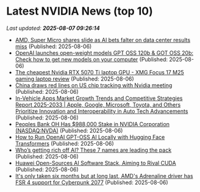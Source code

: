 # Latest NVIDIA News (top 10)
_Last updated: **2025-08-07 09:26:14**_

- [AMD, Super Micro shares slide as AI bets falter on data center results miss](https://finance.yahoo.com/news/amd-super-micro-shares-slide-092548390.html) (Published: 2025-08-06)
- [OpenAI launches open-weight models GPT OSS 120b & GOT OSS 20b: Check how to get new models on your computer](https://economictimes.indiatimes.com/news/new-updates/openai-launches-open-weight-models-gpt-oss-120b-got-oss-20b-check-how-to-get-new-models-on-your-computer/articleshow/123137341.cms) (Published: 2025-08-06)
- [The cheapest Nvidia RTX 5070 Ti laptop GPU - XMG Focus 17 M25 gaming laptop review](https://www.notebookcheck.net/The-cheapest-Nvidia-RTX-5070-Ti-laptop-GPU-XMG-Focus-17-M25-gaming-laptop-review.1078545.0.html) (Published: 2025-08-06)
- [China draws red lines on US chip tracking with Nvidia meeting](https://economictimes.indiatimes.com/tech/technology/china-draws-red-lines-on-us-chip-tracking-with-nvidia-meeting/articleshow/123139040.cms) (Published: 2025-08-06)
- [In-Vehicle Apps Market Growth Trends and Competitive Strategies Report 2025-2033 | Apple, Google, Microsoft, Toyota, and Others Prioritize Innovation and Interoperability in Auto Tech Advancements](https://www.globenewswire.com/news-release/2025/08/06/3128116/28124/en/In-Vehicle-Apps-Market-Growth-Trends-and-Competitive-Strategies-Report-2025-2033-Apple-Google-Microsoft-Toyota-and-Others-Prioritize-Innovation-and-Interoperability-in-Auto-Tech-Ad.html) (Published: 2025-08-06)
- [Peoples Bank OH Has $988,000 Stake in NVIDIA Corporation (NASDAQ:NVDA)](https://www.etfdailynews.com/2025/08/06/peoples-bank-oh-has-988000-stake-in-nvidia-corporation-nasdaqnvda/) (Published: 2025-08-06)
- [How to Run OpenAI GPT-OSS AI Locally with Hugging Face Transformers](https://www.geeky-gadgets.com/run-openai-gpt-oss-ai-locally/) (Published: 2025-08-06)
- [Who’s getting rich off AI? These 7 names are leading the pack](https://economictimes.indiatimes.com/news/international/global-trends/richest-ai-billionaires-sam-altman-jensen-huang-nvidia-openai-wealth/articleshow/123137701.cms) (Published: 2025-08-06)
- [Huawei Open-Sources AI Software Stack, Aiming to Rival CUDA](https://www.techpowerup.com/339664/huawei-open-sources-ai-software-stack-aiming-to-rival-cuda) (Published: 2025-08-06)
- [It's only taken six months but at long last, AMD's Adrenaline driver has FSR 4 support for Cyberpunk 2077](https://www.pcgamer.com/hardware/graphics-cards/its-only-taken-six-months-but-at-long-last-amds-adrenaline-driver-has-fsr-4-support-for-cyberpunk-2077/) (Published: 2025-08-06)
